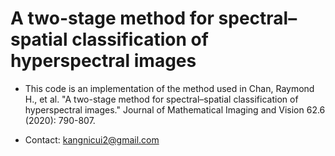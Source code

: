 # A two-stage method for spectral–spatial classification of hyperspectral images

- This code is an implementation of the method used in Chan, Raymond H., et al. "A two-stage method for spectral–spatial classification of hyperspectral images." Journal of Mathematical Imaging and Vision 62.6 (2020): 790-807.

- Contact: kangnicui2@gmail.com

